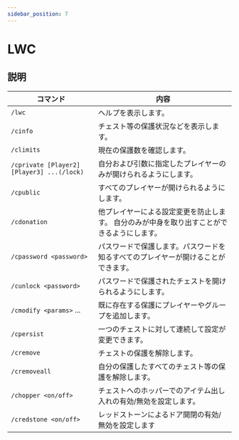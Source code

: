 ```yaml
---
sidebar_position: 7
---
```


# LWC
## 説明

| コマンド | 内容 |
| ---- | ---- |
| `/lwc` | ヘルプを表示します。 |
| `/cinfo` | チェスト等の保護状況などを表示します。 |
| `/climits` | 現在の保護数を確認します。 |
| `/cprivate [Player2] [Player3] ...(/lock)` | 自分および引数に指定したプレイヤーのみが開けられるようにします。 |
| `/cpublic` | すべてのプレイヤーが開けられるようにします。 |
| `/cdonation` | 他プレイヤーによる設定変更を防止します。  自分のみが中身を取り出すことができるようにします。 |
| `/cpassword <password>` | パスワードで保護します。パスワードを知るすべてのプレイヤーが開けることができます。 |
| `/cunlock <password>` | パスワードで保護されたチェストを開けられるようにします。 |
| `/cmodify <params>` ... | 既に存在する保護にプレイヤーやグループを追加します。 |
| `/cpersist` | 一つのチェストに対して連続して設定が変更できます。 |
| `/cremove` | チェストの保護を解除します。 |
| `/cremoveall` | 自分の保護したすべてのチェスト等の保護を解除します。 |
| `/chopper <on/off>` | チェストへのホッパーでのアイテム出し入れの有効/無効を設定します。 |
| `/credstone <on/off>` |  レッドストーンによるドア開閉の有効/無効を設定します |